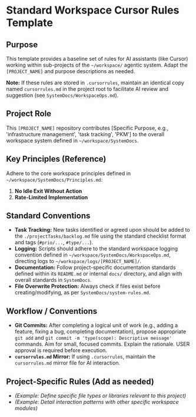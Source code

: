 # Standard Workspace Cursor Rules Template

## Purpose

This template provides a baseline set of rules for AI assistants (like Cursor) working within sub-projects of the `~/workspace/` agentic system. Adapt the `[PROJECT_NAME]` and purpose descriptions as needed.

**Note:** If these rules are stored in `.cursorrules`, maintain an identical copy named `cursorrules.md` in the project root to facilitate AI review and suggestion (see `SystemDocs/WorkspaceOps.md`).

## Project Role

This `[PROJECT_NAME]` repository contributes [Specific Purpose, e.g., 'infrastructure management', 'task tracking', 'PKM'] to the overall workspace system defined in `~/workspace/SystemDocs`.

## Key Principles (Reference)

Adhere to the core workspace principles defined in `~/workspace/SystemDocs/Principles.md`:
1.  **No Idle Exit Without Action**
2.  **Rate-Limited Implementation**

## Standard Conventions

*   **Task Tracking:** New tasks identified or agreed upon should be added to the `./projectTasks/backlog.md` file using the standard checklist format and tags (`#prio/...`, `#type/...`).
*   **Logging:** Scripts should adhere to the standard workspace logging convention defined in `~/workspace/SystemDocs/WorkspaceOps.md`, directing logs to `~/workspace/logs/[PROJECT_NAME]/`.
*   **Documentation:** Follow project-specific documentation standards defined within its `README.md` or internal `docs/` directory, and align with overall standards in `SystemDocs`.
*   **File Overwrite Protection:** Always check if files exist before creating/modifying, as per `SystemDocs/system-rules.md`.

## Workflow / Conventions

*   **Git Commits:** After completing a logical unit of work (e.g., adding a feature, fixing a bug, completing documentation), propose appropriate `git add` and `git commit -m 'type(scope): Descriptive message'` commands. Aim for small, focused commits. Explain the rationale. USER approval is required before execution.
*   **`cursorrules.md` Mirror:** If using `.cursorrules`, maintain the `cursorrules.md` mirror file for AI interaction.

## Project-Specific Rules (Add as needed)

*   *(Example: Define specific file types or libraries relevant to this project)*
*   *(Example: Detail interaction patterns with other specific workspace modules)* 